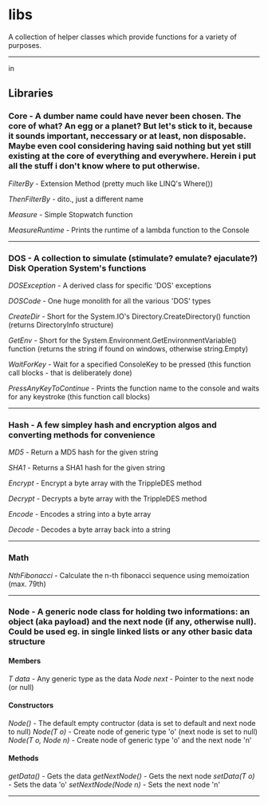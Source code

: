 # libs

A collection of helper classes which provide functions for a variety of purposes.

---
in 
## Libraries

### Core - A dumber name could have never been chosen. The core of what? An egg or a planet? But let's stick to it, because it sounds important, neccessary or at least, non disposable. Maybe even cool considering having said nothing but yet still existing at the core of everything and everywhere. Herein i put all the stuff i don't know where to put otherwise.

*FilterBy* - Extension Method (pretty much like LINQ's Where())

*ThenFilterBy* - dito., just a different name

*Measure* - Simple Stopwatch function

*MeasureRuntime* - Prints the runtime of a lambda function to the Console

---

### DOS - A collection to simulate (stimulate? emulate? ejaculate?) Disk Operation System's functions

*DOSException* - A derived class for specific 'DOS' exceptions

*DOSCode* - One huge monolith for all the various 'DOS' types

*CreateDir* - Short for the System.IO's Directory.CreateDirectory() function (returns DirectoryInfo structure)

*GetEnv* - Short for the System.Environment.GetEnvironmentVariable() function (returns the string if found on windows, otherwise string.Empty)

*WaitForKey* - Wait for a specified ConsoleKey to be pressed (this function call blocks - that is deliberately done)

*PressAnyKeyToContinue* - Prints the function name to the console and waits for any keystroke (this function call blocks)

---

### Hash - A few simpley hash and encryption algos and converting methods for convenience

*MD5* - Return a MD5 hash for the given string

*SHA1* - Returns a SHA1 hash for the given string

*Encrypt* - Encrypt a byte array with the TrippleDES method

*Decrypt* - Decrypts a byte array with the TrippleDES method

*Encode* - Encodes a string into a byte array

*Decode* -  Decodes a byte array back into a string

---

### Math

*NthFibonacci* - Calculate the n-th fibonacci sequence using memoization (max. 79th)

---

### Node - A generic node class for holding two informations: an object (aka payload) and the next node (if any, otherwise null). Could be used eg. in single linked lists or any other basic data structure

#### Members

*T data* - Any generic type as the data
*Node<T> next* - Pointer to the next node (or null)

#### Constructors

*Node()* - The default empty contructor (data is set to default and next node to null)
*Node(T o)* - Create node of generic type 'o' (next node is set to null)
*Node(T o, Node<T> n)* - Create node of generic type 'o' and the next node 'n'

#### Methods

*getData()* - Gets the data
*getNextNode()* - Gets the next node
*setData(T o)* - Sets the data 'o'
*setNextNode(Node<T> n)* - Sets the next node 'n'


---
